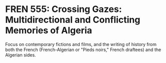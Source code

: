 # FREN 555: Crossing Gazes: Multidirectional and Conflicting Memories of Algeria

Focus on contemporary fictions and films, and the writing of history from both the French (French-Algerian or "Pieds noirs," French draftees) and the Algerian sides.